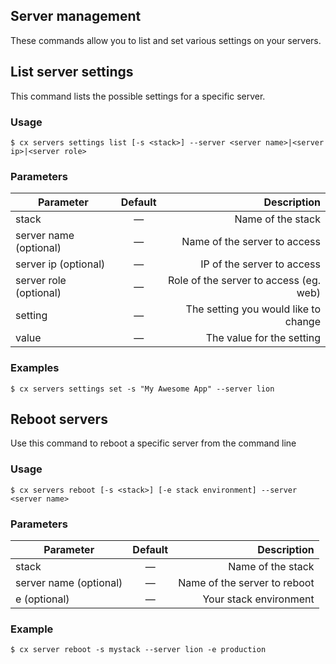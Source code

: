 
## Server management

These commands allow you to list and set various settings on your servers.


## List server settings

This command lists the possible settings for a specific server.

### Usage

```
$ cx servers settings list [-s <stack>] --server <server name>|<server ip>|<server role>
```


### Parameters

|		Parameter 		   |	Default		|   Description    |
|--|:--:| -:|
|stack 					   |		—		|Name of the stack|
|server name (optional) 	   | 	—		| Name of the server to access |
|server ip (optional)	 	   |	—	| IP of the server to access |
|server role (optional)	 	   |	—	| Role of the server to access (eg. web) |
|setting 	   |	—	| The setting you would like to change |
|value	   |	—	| The value for the setting |


### Examples

```
$ cx servers settings set -s "My Awesome App" --server lion
```


## Reboot servers

Use this command to reboot a specific server from the command line


### Usage

```
$ cx servers reboot [-s <stack>] [-e stack environment] --server <server name> 
```


### Parameters


|		Parameter 		   |	Default		|   Description    |
|--|:--:| ----:|
|stack 					   |		—		|Name of the stack |
|server name (optional)    | 	—			| Name of the server to reboot |
|e (optional) 	   		   | 	—			| Your stack environment |


### Example

```
$ cx server reboot -s mystack --server lion -e production
```
